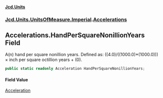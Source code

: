 #### [Jcd.Units](index.md 'index')
### [Jcd.Units.UnitsOfMeasure.Imperial](Jcd.Units.UnitsOfMeasure.Imperial.md 'Jcd.Units.UnitsOfMeasure.Imperial').[Accelerations](Accelerations.md 'Jcd.Units.UnitsOfMeasure.Imperial.Accelerations')

## Accelerations.HandPerSquareNonillionYears Field

A(n) hand per square nonillion years. Defined as: ((4.0)/((1000.0)*(1000.0))) × inch per square octillion years + (0).

```csharp
public static readonly Acceleration HandPerSquareNonillionYears;
```

#### Field Value
[Acceleration](Acceleration.md 'Jcd.Units.UnitTypes.Acceleration')